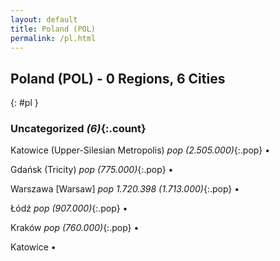 ```yaml
---
layout: default
title: Poland (POL)
permalink: /pl.html
---
```



## Poland (POL) - 0 Regions, 6 Cities
{: #pl }





### Uncategorized _(6)_{:.count}


Katowice (Upper-Silesian Metropolis)  _pop (2.505.000)_{:.pop} •

Gdańsk (Tricity)  _pop (775.000)_{:.pop} •

Warszawa [Warsaw]  _pop 1.720.398 (1.713.000)_{:.pop} •

Łódź  _pop (907.000)_{:.pop} •

Kraków  _pop (760.000)_{:.pop} •

Katowice  •


 
